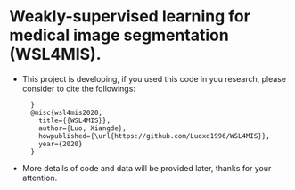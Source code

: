 # Weakly-supervised learning for medical image segmentation (WSL4MIS).
* This project is developing, if you used this code in you research, please consider to cite the followings:

		}
		@misc{wsl4mis2020,
		  title={{WSL4MIS}},
		  author={Luo, Xiangde},
		  howpublished={\url{https://github.com/Luoxd1996/WSL4MIS}},
		  year={2020}
		}
* More details of code and data will be provided later, thanks for your attention.
